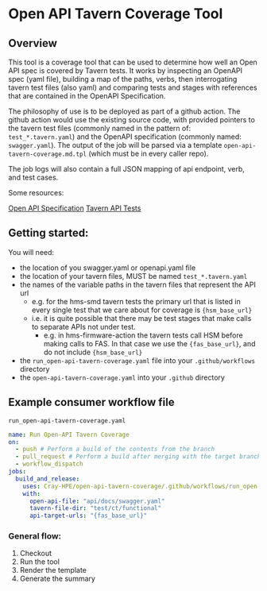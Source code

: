 # Open API Tavern Coverage Tool

## Overview

This tool is a coverage tool that can be used to determine how well an Open API spec is covered by Tavern tests.
It works by inspecting an OpenAPI spec (yaml file), building a map of the paths, verbs, then interrogating tavern test
 files (also yaml) and comparing tests and stages with references that are contained in the OpenAPI Specification.

The philosophy of use is to be deployed as part of a github action. The github action would use the existing source code,
with provided pointers to the tavern test files (commonly named in the pattern of: `test_*.tavern.yaml`) and the OpenAPI
specification (commonly named: `swagger.yaml`). The output of the job will be parsed via a template `open-api-tavern-coverage.md.tpl` (which must be in every caller repo).

The job logs will also contain a full JSON mapping of api endpoint, verb, and test cases.


Some resources:

[Open API Specification](https://spec.openapis.org/oas/v3.1.0)
[Tavern API Tests](https://tavern.readthedocs.io/en/latest/)

## Getting started:

You will need:

* the location of you swagger.yaml or openapi.yaml file
* the location of your tavern files, MUST be named `test_*.tavern.yaml`
* the names of the variable paths in the tavern files that represent the API url
  * e.g. for the hms-smd tavern tests the primary url that is listed in every single test that we care about for coverage is `{hsm_base_url}`
  * i.e. it is quite possible that there may be test stages that make calls to separate APIs not under test.
    * e.g. in hms-firmware-action the tavern tests call HSM before making calls to FAS.  In that case we use the `{fas_base_url}`, and do not include `{hsm_base_url}`
* the `run_open-api-tavern-coverage.yaml` file into your `.github/workflows` directory
* the `open-api-tavern-coverage.yaml` into your `.github` directory

## Example consumer workflow file

`run_open-api-tavern-coverage.yaml`

```yaml
name: Run Open-API Tavern Coverage
on:
  - push # Perform a build of the contents from the branch
  - pull_request # Perform a build after merging with the target branch
  - workflow_dispatch
jobs:
  build_and_release:
    uses: Cray-HPE/open-api-tavern-coverage/.github/workflows/run_open-api-tavern-coverage.yaml@v1
    with:
      open-api-file: "api/docs/swagger.yaml"
      tavern-file-dir: "test/ct/functional"
      api-target-urls: "{fas_base_url}"

```

### General flow:

1. Checkout
2. Run the tool
3. Render the template
4. Generate the summary
